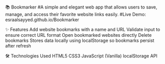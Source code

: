 📚 Bookmarker
#A simple and elegant web app that allows users to save, manage, and access their favorite website links easily.
#Live Demo: esraalsayyed.github.io/Bookmarker

✨ Features
Add website bookmarks with a name and URL
Validate input to ensure correct URL format
Open bookmarked websites directly
Delete bookmarks
Stores data locally using localStorage so bookmarks persist after refresh

🛠️ Technologies Used
HTML5
CSS3
JavaScript (Vanilla)
localStorage API

